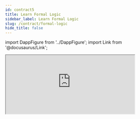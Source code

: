 ```yaml
---
id: contract5
title: Learn Formal Logic
sidebar_label: Learn Formal Logic
slug: /contract/formal-logic
hide_title: false
---
```

import DappFigure from '../DappFigure';
import Link from '@docusaurus/Link';

<iframe id="inlineFrameExample"
    style={{ border: 'none' }}
    title="Inline Frame Example"
    width="415"
    height="190"
    src="https://app.edukera.com/?embed=true&theme=dark&lang=en&paper_hash=3325E89142B72944580F6E66D028046D7DEE44CE&print=false&mode=logic&s=eyJ0cm9waXNtIjoiZm9yd2FyZF9iYWNrd2FyZCIsICJ0aGVtZSI6ImRhcmsifQ%3D%3D">
</iframe>
